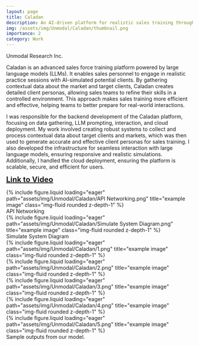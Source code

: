 ```yaml
---
layout: page
title: Caladan
description: An AI-driven platform for realistic sales training through simulated client interactions
img: /assets/img/Unmodal/Caladan/thumbnail.png
importance: 2
category: Work
---
```


Unmodal Research Inc.

Caladan is an advanced sales force training platform powered by large language models (LLMs). It enables sales personnel to engage in realistic practice sessions with AI-simulated potential clients. By gathering contextual data about the market and target clients, Caladan creates detailed client personas, allowing sales teams to refine their skills in a controlled environment. This approach makes sales training more efficient and effective, helping teams to better prepare for real-world interactions.

I was responsible for the backend development of the Caladan platform, focusing on data gathering, LLM prompting, interaction, and cloud deployment. My work involved creating robust systems to collect and process contextual data about target clients and markets, which was then used to generate accurate and effective client personas for sales training. I also developed the infrastructure for seamless interaction with large language models, ensuring responsive and realistic simulations. Additionally, I handled the cloud deployment, ensuring the platform is scalable, secure, and efficient for users.


<a href="https://www.youtube.com/playlist?list=PLQj3Su353trwYVG-8IaqRaT-ilFBj5IfM" target="_blank" style="font-size: 20px; font-weight: bold;">Link to Video</a>

<div class="row">
    <div class="col-sm mt-3 mt-md-0">
        {% include figure.liquid loading="eager" path="assets/img/Unmodal/Caladan/API Networking.png" title="example image" class="img-fluid rounded z-depth-1" %}
    </div>
</div>
<div class="caption">
API Networking
</div>

<div class="row">
    <div class="col-sm mt-3 mt-md-0">
        {% include figure.liquid loading="eager" path="assets/img/Unmodal/Caladan/Simulate System Diagram.png" title="example image" class="img-fluid rounded z-depth-1" %}
    </div>
</div>
<div class="caption">
Simulate System Diagram
</div>

<div class="row justify-content-sm-center">
    <div class="col-sm-4 mt-3 mt-md-0">
        {% include figure.liquid loading="eager" path="assets/img/Unmodal/Caladan/1.png" title="example image" class="img-fluid rounded z-depth-1" %}
    </div>
    <div class="col-sm-4 mt-3 mt-md-0">
        {% include figure.liquid loading="eager" path="assets/img/Unmodal/Caladan/2.png" title="example image" class="img-fluid rounded z-depth-1" %}
    </div>
    <div class="col-sm-4 mt-3 mt-md-0">
        {% include figure.liquid loading="eager" path="assets/img/Unmodal/Caladan/3.png" title="example image" class="img-fluid rounded z-depth-1" %}
    </div>
    <div class="col-sm-4 mt-3 mt-md-0">
        {% include figure.liquid loading="eager" path="assets/img/Unmodal/Caladan/4.png" title="example image" class="img-fluid rounded z-depth-1" %}
    </div>
     <div class="col-sm-4 mt-3 mt-md-0">
        {% include figure.liquid loading="eager" path="assets/img/Unmodal/Caladan/5.png" title="example image" class="img-fluid rounded z-depth-1" %}
    </div>
</div>
<div class="caption">
    Sample outputs from our model.
</div>
